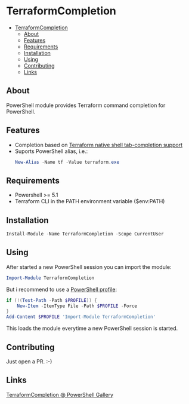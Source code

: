 # TerraformCompletion

- [TerraformCompletion](#terraformcompletion)
  - [About](#about)
  - [Features](#features)
  - [Requirements](#requirements)
  - [Installation](#installation)
  - [Using](#using)
  - [Contributing](#contributing)
  - [Links](#links)

## About
PowerShell module provides Terraform command completion for PowerShell.

## Features
- Completion based on [Terraform native shell tab-completion support](https://www.terraform.io/cli/commands#shell-tab-completion)
- Suports PowerShell alias, i.e.:
    ```powershell
    New-Alias -Name tf -Value terraform.exe
    ```

## Requirements
* Powershell >= 5.1
* Terraform CLI in the PATH environment variable ($env:PATH)

## Installation
```powershell
Install-Module -Name TerraformCompletion -Scope CurrentUser
```
## Using
After started a new PowerShell session you can import the module:
```powershell
Import-Module TerraformCompletion
```

But i recommend to use a [PowerShell profile](https://docs.microsoft.com/en-us/powershell/module/microsoft.powershell.core/about/about_profiles?view=powershell-7.2):
```powershell
if (!(Test-Path -Path $PROFILE)) {
    New-Item -ItemType File -Path $PROFILE -Force
}
Add-Content $PROFILE 'Import-Module TerraformCompletion'
```

This loads the module everytime a new PowerShell session is started.

## Contributing
Just open a PR. :-)

## Links
[TerraformCompletion @ PowerShell Gallery](https://www.powershellgallery.com/packages/TerraformCompletion)
